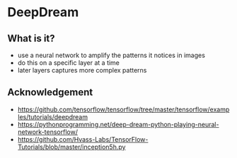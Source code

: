 # DeepDream
## What is it?
- use a neural network to amplify the patterns it notices in images
- do this on a specific layer at a time
- later layers captures more complex patterns

## Acknowledgement
- https://github.com/tensorflow/tensorflow/tree/master/tensorflow/examples/tutorials/deepdream
- https://pythonprogramming.net/deep-dream-python-playing-neural-network-tensorflow/
- https://github.com/Hvass-Labs/TensorFlow-Tutorials/blob/master/inception5h.py

